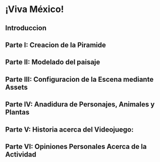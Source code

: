 # ¡Viva México!
## Introduccion
## Parte I: Creacion de la Piramide
## Parte II: Modelado del paisaje
## Parte III: Configuracion de la Escena mediante Assets
## Parte IV: Anadidura de Personajes, Animales y Plantas
## Parte V: Historia acerca del Videojuego: 
## Parte VI: Opiniones Personales Acerca de la Actividad
